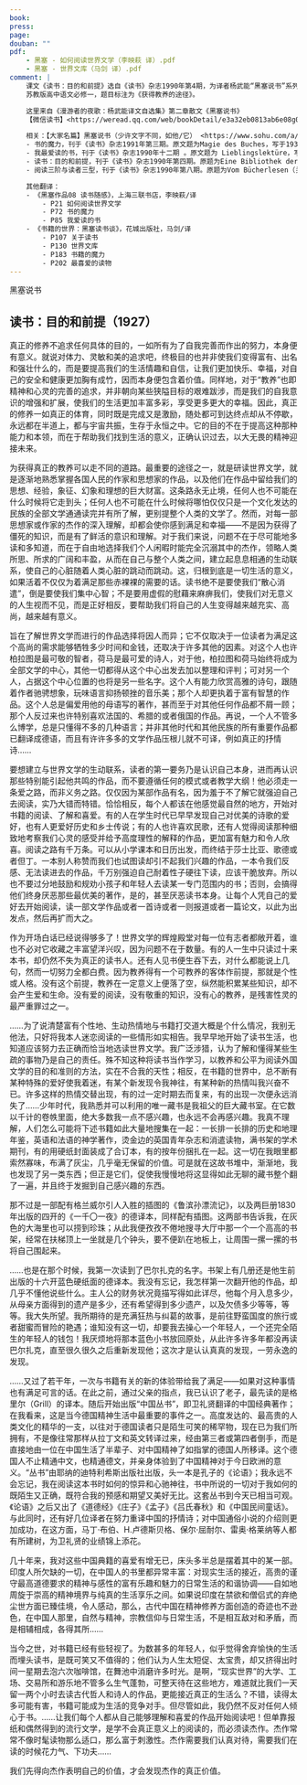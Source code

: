```yaml
---
book: 
press: 
page: 
douban: ""
pdf:
    - 黑塞 - 如何阅读世界文学（李映萩 译）.pdf
    - 黑塞 - 世界文库（马剑 译）.pdf
comment: |
    课文《读书：目的和前提》选自《读书》杂志1990年第4期，为译者杨武能“黑塞说书”系列的其中一篇。
    苏教版高中语文必修一，题目标注为《获得教养的途径》。

    这里来自《漫游者的夜歌：杨武能译文自选集》第二章散文《黑塞说书》
    【微信读书】<https://weread.qq.com/web/bookDetail/e3a32eb0813ab6e08g01940e>

    相关：【大家名篇】黑塞说书（少许文字不同，如他/它） <https://www.sohu.com/a/217112635_653345>
    - 书的魔力，刊于《读书》杂志1991年第三期。原文题为Magie des Buches，写于1930年秋。
    - 我最爱读的书，刊于《读书》杂志1990年十二期 。原文题为 Lieblingslektüre，写于1945年。
    - 读书：目的和前提，刊于《读书》杂志1990年第四期。原题为Eine Bibliothek der Weltliteratur（世界文库），发表于1927年；译者主要节译了开场白与结尾部分。
    - 阅读三阶与读者三型，刊于《读书》杂志1990年第八期。原题为Vom Bücherlesen（关于读书），写于1920年。

    其他翻译：
    - 《黑塞作品08 读书随感》，上海三联书店，李映萩/译
        - P21 如何阅读世界文学
        - P72 书的魔力
        - P85 我爱读的书
    - 《书籍的世界：黑塞读书谈》，花城出版社，马剑/译
        - P107 关于读书
        - P130 世界文库
        - P183 书籍的魔力
        - P202 最喜爱的读物
---
```


黑塞说书
<!-- 
## 书的魔力（1930）

在人类并非得自自然的赐予，而是由自身的精神创造出来的众多世界中，书籍的世界乃是最宏大的。一当幼儿在自己的小黑板上涂写下头几个字母，一当他进行阅读的最初尝试，他便迈出了进入这个人造的极其复杂的世界的第一步；可是，要想完全认识这个世界的法则和规章并运用自如，任何人虽穷其一生也不能够。没有语言，没有文字和书籍，便不存在历史，便不会有人类这个概念。如果谁企图以一个狭小的空间，以一幢房屋甚或仅仅一个房间包容人类精神的历史，并且将其据为己有，那他只有一个办法达到自己的目的，就是精心地挑选和阅读书籍……

对于世界上的所有民族，语言和文字都是神圣而富有魔力的东西；命名如同书写，原本都是巫术，都是精神对自然神秘地占有和驾驭。因此，无论在什么地方，书写的本领总是被尊崇为神的恩赐。在大多数民族，写字和读书都曾是只允许僧侣掌握的神圣的秘术。一个年轻人要是立志去学习这些了不起的本领，那可是一件非同一般的大事。它们不易学，也不容大众去学，要学会就必须潜心矢志，作出牺牲。以我们民主文明的眼光观之，精神在当时是某种较之今日更为稀罕，但是也更加高贵和神圣的东西；它处于神的保护之下，不是任何人都能得到。通向它的路充满艰辛，要得到它必须付出代价。我们很难想象，在处于教会和贵族控制下的文化形态中，在一个净是文盲的民族里面，通晓文字的奥秘意味着什么！意味着超乎寻常和拥有权威，意味着拥有法力和巫术，意味着拥有护符和魔杖。

这一切，看起来已经完全变了。今天，文字和精神的世界，看起来已经对每一个人敞开，岂止敞开，他甚至将被强拖进去，如果他存心逃避它的话。今天，能读会写看起来差不多只等于能呼吸或者充其量会骑马罢了。在今天，文字和书籍看起来已经被夺去了所有特别的价值、所有的魅力和魔力。不错，在教会内还存在“神圣的”启示录这个概念；但是，由于西方唯一还真正强有力的宗教组织即罗马天主教已不大在乎把《圣经》说成是俗人的读物了，事实上便不复存在所谓圣书，只有少数虔诚的犹太教徒和某些基督教新教徒仍然是例外。今天，这儿那儿可能仍执行着宣誓就职者必须手抚着《圣经》的规定，但它仅仅是昔日的熊熊烈火一点儿业已冷却的残烬死灰而已，也和誓词本身一样，对于今日的正常人已不具有任何约束之魔力。书籍不再是秘宝，看起来人人皆可得到。从民主和自由主义的立场观之，这是一个进步，是理所当然；但从另外一些立场看，也是精神的庸俗化和贬值。

我们不愿失去因取得了进步而感到的欣悦之情，我们愿为读和写已不再是某个集团或等级的特权而感到高兴：自从发明了活字印刷，书籍就变成了普遍和大量传播的实用品和奢侈品，巨大的印数使它们价格便宜，民众中纵使经济能力很差的人也有了得到该民族的最佳杰作（那些所谓经典作品）的可能。我们不想为书籍几乎已丧失尽昔日的崇高性质过分地悲哀，不想为它近来遭到电影和广播的排挤，甚至在广大民众眼中似乎也进一步失去了价值和吸引力而感到悲哀。我们还完全不必担心书籍将来会彻底消亡；恰恰相反：随着时间的推移，一定的娱乐需要和民众教育的需要越是能通过其他发明得到满足，书籍也会越来越多地恢复尊严和权威。因为就连最幼稚的陶醉于进步的人也很快会认识到，文字和书籍的作用是永恒的。事实将表明，文字记载和这些记载的代代相传，对于人类之有历史和一个持续久远的自我意识来说，不仅是重要的辅助手段，简直就是唯一的手段。

上面我讲了今天书籍“看起来”已经失去它的魔力，今天不会读书的文盲“看起来”已经很稀罕了。为什么讲“看起来”呢？难道那古老的魅力还存在什么地方？难道仍然有着神圣之书，魔鬼之书，种种富有魔力的书吗？难道“书的魔力”一说，还未完全过时和属于童话吗？

是的，正是这样。一如自然的法则不会改变和被“取消”，精神的法则也不容改变和“取消”。你尽可以消灭僧侣和星相家的集团，废除他们的种种特权。你尽可以把过去曾经是少数人秘密财宝的知识和文学作品，向大众开放，是的，甚至强制大众去认识它们。可是，所有这一切都是表面现象；实际上，自从路德翻译《圣经》和古腾堡[^1]发明活字印刷以来，精神世界丝毫未起变化。全部魔力仍然存在，精神仍然是一个等级森严的特权小集团的秘密，只不过这个集团已经失去了特定的名称罢了。几个世纪以来，文字和书籍在我们这儿已成为所有阶级的共同财富——就像在取消了按等级着装的清规戒律之后，时装已成为所有人的财富一样——只不过，创造时装的权利，现在和过去一样，仍然保留在少数人手里，而一位风姿绰约、趣味高雅的美女穿着即便完全相同的衣服，看上去也会与一个平庸的妇人不大相同。除此而外，精神领域在实现民主化之后，还发生了一个很有意思的和使人误入歧途的转移：精神的领导权从僧侣和学者的手中脱落出来，滑向了某个无法再固定和把握的地方，某个它既无须争取合法性也没权威可凭借的地方。因为那个似乎在起着领导作用的精神和知识阶层，那个制造着不同时期的公众舆论或者至少发布着每天的口号的阶层，它并不就是进行创造的阶层。

我们不想谈得太抽象。就从近代的精神史和书籍史中随便举个例子吧！设想有一位在1870年至1880年间博览群书的有教养的德国人，一位法官、一位医生、一位大学教授甚或一位爱读书的普通人什么的：他可能读了些什么呢？他对他那个时代和他的人民的精神创造有何了解？他与他那个时代的现实和未来发生了怎样的关系？他那个时代为批评界和公众舆论所肯定、所赞扬和认为值得一读的文学，今天又到哪儿去了呢？简直是一点影子也没留下。那时候，不分老幼贵贱，德国人耽读的差不多都是施皮尔哈根和马利特的作品，或者充其量是盖贝尔的优美诗篇——其印数是后来的任何抒情诗人未达到的——以及那位著名的“塞金根的号手”的诗作，它们比盖贝尔的诗更加普及和受欢迎。那时候，陀思妥耶夫斯基正在写自己的小说；在富裕和恣情享乐的德国，尼采还是个无名的和遭奚落的踽踽独行者。

例子举不胜举。显然，精神尽管看起来是民主化了，一个时代的精神财富看起来已属于该时代每一个学会了阅读的成员，可是，一切重要事情实际上仍然是秘密地和不为人知地在发生，仿佛地底下某个地方依旧存在着一个僧侣或阴谋集团，从无名的隐秘中操纵着人们的精神命运……

在更狭小和单纯得多的方面，我们同样每天都可观察到书籍那十分奇妙的命运，发现它时而具有极大的魅力，时而又将其隐藏起来。诗人们在鲜为人知或者根本不为人知的情况下生活和死去，而在他们死后，在他们死去常常是几十年之后，我们却看见他们的作品突然复活，突然大放异彩，好似时间不存在一样。我们惊讶地目睹，尼采生前为他的民族众口同声所否定，仅能对数十名智者完成他的使命，可在他谢世已经几十年后，却突然成了一个受宠爱的作者，作品印多少也满足不了需要。还有荷尔德林的诗，也在问世的一百年后突然风靡了一代新的大学生。还有古老的中国智慧，还有那位老子，也在数千年后突然被战后的欧洲所发现，所曲译，所曲解，似乎像美洲冒险小说或者狐步舞一般流行开来，然而在我们现实的精神创造层却产生着极大的影响和作用。

每一年，我们都看见成千上万的儿童走进学校，开始学写字母，拼读音节。我们总发现多数儿童很快就把会阅读当成自然而无足轻重的事，只有少数儿童才年复一年，十年又十年地对学校给予自己的这把金钥匙感到惊讶和痴迷，并不断加以使用。他们为新学会的字母而骄傲，继而又克服困难，读懂一句诗或一句格言，又读懂第一则故事，第一篇童话。当多数缺少天赋的人将自己的阅读能力很快就只用来读报上的新闻或商业版时，少数人仍然为字母和文字的特殊魅力所疯魔（因为它们古时候都曾经是富有魔力的符箓和咒语）。这少数人就将成为读书家。他们儿时便在课本里发现了诗和故事，例如克劳迪乌斯的一首诗或者赫贝尔和豪夫的一篇小说什么的，但在学会阅读技巧之后并不背弃它们，而是继续深入书的世界，一步一步地去发现这个世界是何等广大、恢宏，何等气象万千和令人幸福神往！最初，他们把这个世界当成一个小小的美丽幼儿园，园内有种着郁金香的花坛和金鱼池；后来，幼儿园变成了城里的大公园，变成了城市和国家，变成了一个洲乃至全世界，变成了天上的乐园和地上的象牙海岸，永远以新的魅力吸引着他们，永远放射着异彩。昨天的花园、公园或原始密林，今天或明天将变为一座庙堂，一座有着无数的殿宇和院落的庙堂；一切民族和时代的精神都聚集其中，都等待着新的召唤和复苏，都时刻准备着将它那万千声音和形式掩盖下的同一性体验。对于每一位真正的阅读者来说，这无尽的书籍世界都会是不同的样子，每一个人还将在其中寻觅并且体验到他自己。这个从童话和印第安人故事出发，继续摸索着走向莎士比亚和但丁；那个从课本里第一篇描写星空的短文开始，走向开普勒或者爱因斯坦……通过原始密林的路有成千上万条，要达到的目的也有成千上万个，可没有一个是最后的终点；这个眼前的终点后面，又将展现出一片片新的广阔的原野……

这儿还根本未考虑世界上的书籍在不断地增多！不，每一个真正的读书家都能将现有的宝藏再研究苦读几十年和几百年，并为之欣悦无已，即使世界上不再增加任何一本书。我们每学会一种新的语言，都会增长新的体验——而世界上的语言何其多啊！……可就算一个读者不再学任何新的语言，甚至不再去接触他以前不知道的作品，他仍然可以将他的阅读无休止地进行下去，使之更精、更深。每一位思想家的每一部著作，每一位诗人的每一个诗篇，过一些年都会对读者呈现出新的、变化了的面貌，都将得到新的理解，在他心中唤起新的共鸣。我年轻时初次读歌德的《亲和力》只是似懂非懂，现在我大约第五次重读它了，它完全成了另一本书！这类经验的神秘和伟大之处在于：我们越是懂得精细、深入和举一反三地阅读，就越能看出每一个思想和每一部作品的独特性、个性和局限性，看出它全部的美和魅力正是基于这种独特性和个性——与此同时，我们却相信自己越来越清楚地看到，世界各民族的成千上万种声音都追求同一个目标，都以不同的名称呼唤着同一些神灵，怀着同一些梦想，忍受着同样的痛苦。在数千年来无计其数的语言和书籍交织成的斑斓锦缎中，在一些个突然彻悟的瞬间，真正的读者会看见一个极其崇高的超现实的幻象，看见那由千百种矛盾的表情神奇地统一起来的人类的容颜。

[^1]: 古滕堡（Johannes Gutenberg，1398-1468），在德国和欧洲第一个发明活字印刷的人。

-->

<!-- 
## 我最爱读的书（1945）

人们已无数次地向我提出这个问题：“您最爱读什么书？”

对于一个爱好世界文学的人来说，这个问题颇难回答。我一生读过数万种书，有的读过不止一遍，有的读的遍数更多。我原则上反对将某些文学、流派或者作家排除于我的藏书之外，排除于我的关注或者讲我的兴趣之外。然而尽管如此，这个问题提得还是有理，在一定程度也是可以回答的。一个人可以样样都吃，从黑面包到狍子肉，从胡萝卜到鳟鱼，统统来者不拒，但是仍不妨有三四种特别心爱的佳肴或食物。而一位音乐爱好者，他心里想的可能经常是巴赫、亨德尔和格鲁克，可并不因此就要完全漠视舒伯特或斯特拉文斯基。至于我，认真想想，在任何一个民族的文学中都会碰见一些更亲近和更喜爱的领域、时代及风格：例如，在希腊文学中，我就较亲近荷马而疏远悲剧作家，较亲近赫罗多特而疏远图齐迪德斯。同样，我必须承认，我与所有风格悲壮的作家都不十分投机，都有些难以亲近；我在内心深处不喜欢他们，对他们的敬意总带有几分勉强，不管他们是但丁或是黑勃尔，是席勒或是斯特凡·乔治。

我一生中最常探访、了解大概也最深的世界文学的领域，是那个今天看来似乎已经无限遥远的，是的，甚至已经成为传说的德国——1750年和1850年之间的德国；而歌德，就是这个德国的文学的中心和顶峰。在这个德国，我既不必担心会有的失望，也不存在发现什么轰动事件的奢望。每一次去最古老的和最遥远的世界漫游之后，我总要回到这个德国，回到那些诗人、书信作者和传记作家身边；他们全都是高尚的人道主义者，又几乎全带着大地的气息，民众的气息。特别令我感到亲切的自然是那样一些书：书中有我十分熟悉的风景、民俗和语言，有我从孩提时代起就习以为故乡的一切；在读这样的书时，我享受到了那种对最微妙的细节、最隐讳的暗示、最轻柔的韵味都能心领神会的特殊幸福。每当读完一本这样的书不得不再拿起其他书，例如再拿起一部译著或者一部缺少有机的、真正的、鲜活的语言和音乐的作品，我都会浑身一震，心里颇不是滋味。能令我产生上述幸福感的自然是德语，特别是西南方的、阿雷曼尼和施瓦本地区的德语。这儿我只需要提一提默里克或者赫贝尔；不过那个幸运的时代的几乎所有德国作家和瑞士作家，从青年歌德到施迪夫特，从《亨利希·施蒂林的青年时代》到伊美尔曼和窦洛斯特——许尔斯霍夫，他们的作品全都令我心花怒放，而今日这些美妙的杰作的绝大多数仅仅还为数可怜地存在于一些公私藏书中，在我看正是我们这个可怕的时代最丑恶和最触目惊心的病征之一。

然而，血统、故土、母语并非一切，在文学同样如此；超越这一切之上还有人类。常常既令我感到惊讶又令我感到幸福的是，在最遥远和最陌生之处也能发现故乡，对那些似乎最隐秘和最难接近的东西也能产生热爱，并与之变得亲密起来。这种情况，在我的前半生可以印度的精神文化，随后又可以中国的精神文化为证。我之走向印度人，至少还有路可循，还有种种先天的原因：我的父母和外祖父都到过印度，学会了印度的多种语言，多少受过印度精神的熏陶。可是，我在满了三十岁以后，还压根儿不曾料到，世界上还有着一种如此美妙的中国文学，还存在一种极富特性的中国人生观和人道精神，它们不仅为我所喜爱和珍视，甚而至于变成了我的一个精神归宿和第二故乡。早先，除去吕凯特移译的《诗经》，我对中国文学一无所知；可后来，未曾料到的事情就发生了，通过卫礼贤（Richard Wilhelm）和其他一些人的翻译，我认识了一些东西，没有这些东西，我真不知该怎样活下去：那就是智与善的中国道家的理想。我对中文一字不识，也从未到过中国，却有幸在两千五百年前的中国经典中找到了自己的种种预感的证识，找到了一种精神气氛和故乡，一种我只是从自己的出生和语言所造就的世界里才获得过的感觉。这些通过杰出的庄子之口，通过列子和孟轲之口讲述出来的中国贤者和智者，他们与上述那些风格悲壮的作家恰恰相反；他们惊人地朴素，既接近民众又接近日常生活，无拘无束，隐逸出世，快乐知足；他们的表达方式永远叫人感到惊讶和欣喜。孔夫子是老子伟大的对立面，是一位礼制家和道德家，是一位立法者和卫道士，是中国古代贤哲中唯一有着几分威仪的一位；但是，在某个场合他仍被说成“是知其不可为而为之者”！由此而表现出了一种从容，一种幽默，一种质朴恬淡，在其他任何文学中我再找不出类似的例子。我现在经常想起他的这句话以及其他的一些语录，也包括在我观察世界形势和聆听某些近几年或几十年意欲统治世界，完善世界的人物的言论的时候。这些人行动有如伟人孔子，但在他们的行动背后却缺少“不可为”的自知。

还有日本人我也不该忘记，尽管他们占据我的心思、给我的精神营养远远不如中国人那么多。今天日本和德国一样在人们的心目中都只是个好战的国家。岂知几百年来，在那儿也一直存在着某种既雄伟又睿智、既空灵又坚定甚至还俗入世的精神，那就是禅。禅起源于印度的和中国的佛教，可到了日本才绽开出无比绚丽的花朵。我视禅为任何民族所能争取到的最宝贵财富之一，为一种堪与佛陀和老子媲美的实战和智慧。过了相当时间以后，日本的抒情诗也令我十分倾倒，特别是因为它那对于极度的简约和短小的追求。一个人在读过日本诗之后不可马上读现代德语诗，否则我们的诗就会显得臃肿，笨拙，无可救药。日本诗人发明了十七字俳句之类的奇妙诗体；他们时刻牢记，艺术不会来自轻松，而是相反。曾经有位日本诗人写了一首只有两行的诗，道：大雪盖疏林，梅开再三枝。他将此诗交给一位行家品评，人家却告诉他，“一枝梅花足矣！”诗人认识到人家完全正确，而自己离真正的简约还何其远矣，于是接受了友好的劝告，改成功的诗直到今天还不曾被人忘记。

不时地有人把我们这个小小的国家现在生产了过多的书籍当作笑话。[^2]这种人哪里知道，我要是年轻力壮一点，今天就不会干其他任何事情，而将致力于书籍的编辑和出版工作。对于这种延续精神生命的工作，我们既不能坐等到参战国也许再恢复元气之日，也不能像赶繁荣时期的浪头似的草率为之。世界文学正遭受着危害；而那些匆忙地粗制滥造的新版本，危害之烈与大战及其后果差不多。

[^2]: 其时黑塞生活在瑞士，已入瑞士国籍。

-->

## 读书：目的和前提（1927）

真正的修养不追求任何具体的目的，一如所有为了自我完善而作出的努力，本身便有意义。就说对体力、灵敏和美的追求吧，终极目的也并非使我们变得富有、出名和强壮什么的，而是要提高我们的生活情趣和自信，让我们更加快乐、幸福，对自己的安全和健康更加胸有成竹，因而本身便包含着价值。同样地，对于“教养”也即精神和心灵的完善的追求，并非朝向某些狭隘目标的艰难跋涉，而是我们的自我意识的增强和扩展，使我们的生活更加丰富多彩，享受更多更大的幸福。因此，真正的修养一如真正的体育，同时既是完成又是激励，随处都可到达终点却从不停歇，永远都在半道上，都与宇宙共振，生存于永恒之中。它的目的不在于提高这种那种能力和本领，而在于帮助我们找到生活的意义，正确认识过去，以大无畏的精神迎接未来。

为获得真正的教养可以走不同的道路。最重要的途径之一，就是研读世界文学，就是逐渐地熟悉掌握各国人民的作家和思想家的作品，以及他们在作品中留给我们的思想、经验，象征、幻象和理想的巨大财富。这条路永无止境，任何人也不可能在什么时候将它走到头；任何人也不可能在什么时候将哪怕仅仅只是一个文化发达的民族的全部文学通通读完并有所了解，更别提整个人类的文学了。然而，对每一部思想家或作家的杰作的深入理解，却都会使你感到满足和幸福——不是因为获得了僵死的知识，而是有了鲜活的意识和理解。对于我们来说，问题不在于尽可能地多读和多知道，而在于自由地选择我们个人闲暇时能完全沉溺其中的杰作，领略人类所思、所求的广阔和丰盈，从而在自己与整个人类之间，建立起息息相通的生动联系，使自己的心脏随着人类心脏的跳动而跳动。这，归根到底是一切生活的意义，如果活着不仅仅为着满足那些赤裸裸的需要的话。读书绝不是要使我们“散心消遣”，倒是要使我们集中心智；不是要用虚假的慰藉来麻痹我们，使我们对无意义的人生视而不见，而是正好相反，要帮助我们将自己的人生变得越来越充实、高尚，越来越有意义。

旨在了解世界文学而进行的作品选择将因人而异；它不仅取决于一位读者为满足这个高尚的需求能够牺牲多少时间和金钱，还取决于许多其他的因素。对这个人也许柏拉图是最可敬的智者，荷马是最可爱的诗人，对于他，柏拉图和荷马始终将成为全部文学的中心，其他一切都得从这个中心出发去加以整理和评判；可对另一个人，占据这个中心位置的也将是另一些名字。这个人有能力欣赏高雅的诗句，跟随着作者驰骋想象，玩味语言抑扬顿挫的音乐美；那个人却更执着于富有智慧的作品。这个人总是偏爱用他的母语写的著作，甚而至于对其他任何作品都不屑一顾；那个人反过来也许特别喜欢法国的、希腊的或者俄国的作品。再说，一个人不管多么博学，总是只懂得不多的几种语言；并非其他时代和其他民族的所有重要作品都已翻译成德语，而且有许许多多的文学作品压根儿就不可译，例如真正的抒情诗……

要想建立与世界文学的生动联系，读者的第一要务乃是认识自己本身，进而再认识那些特别能引起他共鸣的作品，而不要遵循任何的模式或者教学大纲！他必须走一条爱之路，而非义务之路。仅仅因为某部作品有名，因为羞于不了解它就强迫自己去阅读，实乃大错而特错。恰恰相反，每个人都该在他感觉最自然的地方，开始对书籍的阅读、了解和喜爱。有的人在学生时代已早早发现自己对优美的诗歌的爱好，也有人更爱好历史和乡士传说；有的人也许喜欢民歌，还有人觉得阅读那种细致地考察我们心灵的感受并给予高度理性的解释的作品，更加富有魅力和令人欣喜。阅读之路有千万条。可以从小学课本和日历出发，而终结于莎士比亚、歌德或者但丁。一本别人称赞而我们也试图读却引不起我们兴趣的作品，一本令我们反感、无法读进去的作品，千万别强迫自己耐着性子硬往下读，应该干脆放弃。所以也不要过分地鼓励和规劝小孩子和年轻人去读某一专门范围内的书；否则，会搞得他们终身厌恶那些最优美的著作，是的，甚至厌恶读书本身。让每个人凭自己的爱好去开始阅读，读一部文学作品或者一首诗或者一则报道或者一篇论文，以此为出发点，然后再扩而大之。

作为开场白话已经说得够多了！世界文学的辉煌殿堂对每一位有志者都敞开着，谁也不必对它收藏之丰富望洋兴叹，因为问题不在于数量。有的人一生中只读过十来本书，却仍然不失为真正的读书人。还有人见书便生吞下去，对什么都能说上几句，然而一切努力全都白费。因为教养得有一个可教养的客体作前提，那就是个性或人格。没有这个前提，教养在一定意义上便落了空，纵然能积累某些知识，却不会产生爱和生命。没有爱的阅读，没有敬重的知识，没有心的教养，是残害性灵的最严重罪过之一。

……为了说清楚富有个性地、生动热情地与书籍打交道大概是个什么情况，我别无他法，只好将我本人迷恋阅读的一些情形如实相告。我早早地开始了读书生活，也知道应该努力去正确而恰当地选读世界文学。我广泛涉猎，认为了解和懂得某些生疏的事物乃是自己的责任。殊不知这种将读书当作学习，以教养和公平为阅读外国文学的目的和准则的方法，实在不合我的天性；相反，在书籍的世界中，总不断有某种特殊的爱好使我着迷，有某个新发现令我神往，有某种新的热情叫我兴奋不已。许多这样的热情交替出现，有的过一定时期去而复来，有的出现一次便永远消失了……少年时代，我熟悉并可以利用的唯一藏书是我祖父的巨大藏书室。在它数以千计的卷帙里面，绝大多数我一点不感兴趣，也永远不会再感兴趣。我真不理解，人们怎么可能将下述书籍如此大量地搜集在一起：一长排一长排的历史和地理年鉴，英语和法语的神学著作，烫金边的英国青年杂志和消遣读物，满书架的学术期刊，有的用硬纸封面装成了合订本，有的按年份捆扎在一起。这一切在我眼里都索然寡味，布满了灰尘，几乎毫无保留的价值。可是就在这故书堆中，渐渐地，我也发现了另一类东西；但正是它们，促使我慢慢地将这显得如此无聊的藏书整个翻了一遍，并且终于发掘到自己感兴趣的东西。

那不过是一部配有格兰威尔引人入胜的插图的《鲁滨孙漂流记》，以及两巨册1830年出版的四开的《一千〇一夜》的德译本，同样配有插图。这两部书告诉我，在灰色的大海里也可以捞到珍珠；从此我便孜孜不倦地搜寻大厅中那一个一个高高的书架，经常在扶梯顶上一坐就是几个钟头，要不便趴在地板上，让周围一摞一摞的书将自己围起来。

……也是在那个时候，我第一次读到了巴尔扎克的名字。书架上有几册还是他生前出版的十六开蓝色硬纸面的德译本。我没有忘记，我怎样第一次翻开他的作品，却几乎不懂他说些什么。主人公的财务状况竟描写得如此详尽，他每个月入息多少，从母亲方面得到的遗产是多少，还有希望得到多少遗产，以及欠债多少等等，等等。我大失所望。我所期待的是充满狂热与纠葛的故事，是前往野蛮国度的旅行或者甜蜜而冒险的艳遇；谁知没有这一切，却要我去操心一个年轻人，一个还完全陌生的年轻人的钱包！我厌烦地将那本蓝色小书放回原处，从此许多许多年都没再读巴尔扎克，直至很久很久之后重新发现他；这次才是认认真真的发现，一劳永逸的发现。

……又过了若干年，一次与书籍有关的新的体验带给我了满足——如果对这种事情也有满足可言的话。在此之前，通过父亲的指点，我已认识了老子，最先读的是格里尔（Grill）的译本。随后开始出版“中国丛书”，即卫礼贤翻译的中国经典著作；在我看来，这是当今德国精神生活中最重要的事件之一。高度发达的、最高贵的人类文化的精华的一支，以往对于德国读者只是陌生可笑的稀罕物，现在已为我们所拥有，不是像往常那样从拉丁文和英文转译过来，经由第三者或第四者倒手，而是直接地由一位在中国生活了半辈子、对中国精神了如指掌的德国人所移译。这个德国人不止精通中文，也精通德文，并亲身体验到了中国精神对于今日欧洲的意义。“丛书”由耶纳的迪特利希斯出版社出版，头一本是孔子的《论语》；我永远不会忘记，我在阅读这本书时如何的惊异和心驰神往，书中所说的一切对于我如何的既陌生又正确，既符合我的预感和期望又美好无比。这套丛书到今天已相当可观。《论语》之后又出了《道德经》《庄子》《孟子》《吕氏春秋》和《中国民间童话》。与此同时，还有好几位译者在努力重译中国的抒情诗；对中国通俗小说的介绍则更加成功，在这方面，马丁·布伯、H.卢德斯贝格、保尔·屈耐尔、雷奥·格莱纳等人都有所建树，为卫礼贤的业绩锦上添花。

几十年来，我对这些中国典籍的喜爱有增无已，床头多半总是摆着其中的某一部。印度人所欠缺的一切，在中国人的书里都异常丰富：对现实生活的接近，高贵的谨守最高道德要求的精神与感性的富有乐趣和魅力的日常生活的和谐协调——自如地周旋于崇高的精神境界与纯真的生活享乐之间。如果说印度在禁欲和僧侣式的弃绝尘世方面已臻佳境，令人感动，那么，古代中国在精神修养方面创造的奇迹也不逊色，在中国人那里，自然与精神，宗教信仰与日常生活，不是相互敌对和矛盾，而是相辅相成，各得其所……

当今之世，对书籍已经有些轻视了。为数甚多的年轻人，似乎觉得舍弃愉快的生活而埋头读书，是既可笑又不值得的；他们认为人生太短促、太宝贵，却又挤得出时间一星期去泡六次咖啡馆，在舞池中消磨许多时光。是啊，“现实世界”的大学、工场、交易所和游乐地不管多么生气蓬勃，可整天待在这些地方，难道就比我们一天留一两个小时去读古代哲人和诗人的作品，更能接近真正的生活么？不错，读得太多可能有害，书籍可能成为生活的竞争对手。但尽管如此，我仍然不反对任何人倾心于书。……让我们每个人都从自己能够理解和喜爱的作品开始阅读吧！但单靠报纸和偶然得到的流行文学，是学不会真正意义上的阅读的，而必须读杰作。杰作常常不像时髦读物那么适口，那么富于刺激性。杰作需要我们认真对待，需要我们在读的时候花力气、下功夫……

我们先得向杰作表明自己的价值，才会发现杰作的真正价值。

<!-- 
## 阅读三阶与读者三型曲（1920）[^3]

确立类型，并按类型区分人类，是我们一种天生的精神需要。从提奥弗拉斯特的“性格论”[^4]，到我们祖父一代的四种气质说，直至当代最时髦的心理学[^5]，统统是这一需要的表现。甚至每一个人也在无意识地对周围的人进行区分，其依据就是他儿时觉得重要的各种性格类型。这种区分不论出于纯粹的个人经验，还是力图建立一种科学的类型说，都同样十分富有启发性——现在不妨从另一个角度剖视我们的经验王国，从而发现每一个人身上都有着每一种类型的某些性格，不同的性格和气质都可能交替地出现在单独一个人身上，这样做该也非常有益吧。

下边我就要谈谈阅读者的三种类型，或者更确切地说三个阶段。可我的意思并非读书界就分这么三个类型，这个读者只属于这种，另一个读者只属于那种。我相反倒认为，我们每一个人有时候属于这种类型，有时候又属于那种类型。

首先是那种单纯的读者。我们每个人有时便单纯地（naiv）读书。这样的读者拿起书就像吃东西的人拿起食物一样，他仅仅是一个吸取者，他尽量地吃，充分地吸取，不管他是个读印第安人故事的小男孩，还是一位念伯爵夫人罗曼史的年青女仆，还是一位啃叔本华哲学著作的大学生。这种读者与书的关系不是人与人的关系，而是马与马槽的关系，或者也可以讲马与马车夫的关系：书引导方向，读书的人只管跟着前进。书的具体内容被客观地收取了，被承认为现实。然而不仅仅是具体的内容！也有一些教养程度很高的甚至老有经验的读者尤其是某些爱读文学作品的人，他们也不折不扣地属于这种单纯的读者一类。他们尽管并不只对具体的内容感兴趣，举例说并不仅仅依据其中出现的死亡或者结婚的次数多寡，来判定一部小说的优劣；但是，他们却完全客观地对待作者本人，对待书里所包含的审美内容。他们分享着作者的种种激情，用心地体会他处世的态度，透彻地理解作者的所有富于独创性的解释。艺术、语言、作者的修养以及思想精神之于这类高雅的读者，一如具体题材、环境、情节之于那些头脑简单的读者——他们都视这些东西为某种客观之物，都视它们为一部作品最后的和最高的价值……

就其与书的关系而言，这种单纯的读者压根儿并非人，并非他自己。他仅仅根据故事的紧张、惊险和香艳的程度，仅仅根据场面是辉煌灿烂或是黯淡寒碜，来判定一部小说的价值，要不然就用归根到底已然成为老套的审美尺度，去判定作者的成就得失。他只顾收取，不管其他。书之存在，似乎就为给人专心致志地阅读，就为让他就内容或形式做一番品评，恰如面包是为给人吃，床铺是让人睡觉而存在。

正如对世间的任何事物，对书籍也同样可以采取一种完全不同的态度。人应当顺乎自然本性，而不是按照教养的要求行事，他就变成了孩子，马上开始玩世不恭：面包变成了一座山，他可以在山里凿一条隧道；床既可以是个洞穴，也可以是座花园，还可以是一片雪原。第二种类型的读者便有点这样的孩子气和玩耍天才。这种读者既不把书的题材，也不把书的形式，视为它唯一的和最重要的价值。他们像孩子一样也了解，每一事物都可以有十种乃至百种的意义和用途。比如说，他们就可以观察一位诗人或者一位哲学家，看他如何吃力地说服自己和读者相信他对事物的解释和评价，对之莞尔一笑，因为他们发现那诗人的貌似随心所欲和挥酒自如，只不过是迫不得已和消极对付而已。这种读者甚至了解那些文学教授和批评家多半还茫然无知的东西，比如根本就不存在什么题材和形式的自由选择等等。当文史学家宣称：席勒于公元多少多少年选定了某个题材，决心以抑扬格五步诗体写出来——这时候我们的读者就明白，既无题材也无抑扬格诗体任诗人自由选择；他所看见的不是诗人手中掌握着题材，而是诗人处于题材的逼迫之中，并为自己的发现沾沾自喜。在这种态度面前，所谓的审美价值几乎全部垮了。正是类似的叛道离经和捉摸不定，可能包含着最大的魅力和价值。须知，这类读者追随着作家不像马跟着马车夫，倒像猎手在追踪兽迹。对诗人所谓的自由的背后突然一瞥，对诗人无可奈何的窘境的一瞥，能比高超的写作技巧和精湛的语言艺术的全部魅力，更多地令他们神往欣喜。

在这条路上再跨最后一个台阶，我们便找到第三种也即最后一种类型的读者。重申一下，我们任何人都不必总是属于这三种类型中的某一种，而可以今天处于第二阶段，明天处于第三阶段，后天又属于第一阶段。现在就讲第三类或者第三阶段的读者。他们看上去恰恰是通常所谓的“好”读者的反面。也就是说，这类读者极富个性，他就是他自己，因此面对着他的书完全保持了自由。他们既不想追求教养，也不想获取消遣；他们之用书无异于使用世界上的任何东西；书在他们只是出发点和启迪。至于读的是什么，对于他们归根到底无所谓。他们读一位哲学家的著作，并不是为了信仰他，接受他的学说，也不是为了反对他，批驳他。他们读一位诗人的作品，并不为了让他给他们解释世界。他们自行作出解释。不妨认为，他们是完全彻底的孩子。他们玩弄一切；而从一定的意义上讲，没有什么态度比这玩弄一切更有益和更有用了。在一本书里，这类读者只要发现一个精彩的警句，发现一点智慧或者一条真理，就会首先试着将它翻转过来。他们早已知道，每一条真理的反面也同样是真理。他们早已知道，每一个精神的立足点只是一极，对它来说还存在同样很好的另一极。说他们是些孩子，因为他们高度重视联想，因为他们还知道另一些东西。这类读者或者更正确地讲我们每一个人只要跨入了这个阶段，便可以想读什么就读什么，一部小说也好，一册语法也好，一张行车时刻表也好，一页印件的样张也好。这时候，我们的幻想和联想力处于高度亢奋的状态，压根儿不再读印在面前的纸上的内容，而是畅游在从读的东西里向我们奔涌而来的激励启迪和奇思异想的洪流中。它们可以来自一篇文章，甚至也可以仅仅来自一些文字的图像。报上的一则广告会变成一篇神圣的“启示录”。一个完全无足轻重的词儿，在我们反复玩味它，把它的字母像七巧板似的折折拼拼时，就可能产生出最令人惊喜和赞叹的思想来。在这种状态下，你可能从小红帽的童话读出宇宙起源说或者哲学的奥义，或者嗅到一部情爱小说的香艳气息。就连在读雪茄盒子上的“Colorado maduro”这个西班牙语商标，在玩味这两个词，玩味它们的字母和它们的音调时，你也可以神游于知识、回忆和思想的广阔无垠的国度。

然而——有人现在会打断我——这还算阅读吗？一个读歌德的作品全不关心歌德的意图和想法的人，一个将他的一页作品视同一则广告或者只是一堆偶然凑合起来的字母的人，还算是读者吗？你所谓的第三类和最后一类读者，不就是最低级、最幼稚和最野蛮的一类吗？对于这样的读者，哪儿还有荷尔德林音韵的铿锵，列瑙情感的激越，司汤达意志的坚毅，莎士比亚胸襟的博大？！

问得有理。第三阶段的读者，确实不再是读者。谁要总是处在这个阶段，他很快就会根本不再读书；因为地毯编织的图案也罢，围墙砖石的排列也罢，对于他已具有和一页印刷精美的书完全相等的价值。一张字母表，将成为他唯一的一本书。

是啊，这第三阶段的读者，根本不再是读者……谁总是处于这个阶段，他就不会再读任何东西。然而呢，也没谁会总是处在这个阶段。而反过来，谁要是根本没经历过这个阶段，他就只是个差劲儿的读者，不成熟的读者。他全然不知，世间所有的诗和所有的哲学，也存在于我们自己的心中；即便是最伟大的诗人，他所汲取灵感的源泉也与我们每个人本质里固有的源泉，没有什么两样。一生中哪怕仅仅去经历这第三阶段——这不再阅读的阶段一天乃至一个小时吧！在这之后——返回是多么容易啊！——你就将成为所有书籍的更好的阅读者，更好的聆听者和阐释者。去经历路边的石头对于你有着与歌德和托尔斯泰同等意义的这个阶段吧，哪怕仅仅一次！在这之后，你从歌德、托尔斯泰和所有作家的作品中，都会发现比以前多得无法相比的价值，都会摄取到多得多的汁和蜜，都会体察出对人生和你自己多得多的肯定和承认。须知，歌德的作品并非歌德，陀思妥耶夫斯基的书籍并非陀思妥耶夫斯基。它们仅仅是他的尝试，仅仅是他毫无把握而从未达到目的尝试，那就是摄取这个他处于中心的纷繁复杂、多义多解的世界的形象。

你也试着记下你在散步时产生的一系列思想吧，哪怕仅仅一次！或者试着把你昨晚做的那个简单的梦写下来，这似乎容易一些…可是不等你将它写完，它已成为一本书，或者两本乃至十本。因为梦是一个洞。通过这个洞，你可以窥见自己的心灵；而你的心灵中藏着的，乃是整个世界，不多也不少，就是你从出生至今日所经历的那个世界，从荷马到亨利希·曼，从日本到直布罗陀海峡，从天狼星到地球，从小红帽到伯格森。——你这个想将自己的梦写下来的企图与梦所包容的世界的关系，就恰似一个作家的作品与他希望述说的思想的关系。

对歌德的《浮士德》第二部，近百年来专家和爱好者解释来又解释去，找到了无数最精辟和最愚蠢的、最深刻和最平庸的解释。可以讲，每一部真正的文学作品，都在表面底下深深地潜藏着这种无名的多义性，这种近代心理学所谓“象征的超限定性”。你要是连仅仅一次也不曾认识到这种多义性，认识到它的无穷丰富和难以尽述，那你在任何诗人和思想家面前都会显得狭隘浅薄，都会视一个小小的局部为整体去相信那些几乎连表面肤浅都说不上的所谓阐释。

通常，阅读者总是在上述的三个阶段间游游荡荡，变来变去。这种情况，自不待言，是每一个人在任何的领域里都可能发生的。在读建筑学、美术、动物学和历史著作时，你也可能同样经历这三个阶段及其包含着的无数过渡性小阶段。无论读哪个领域的书，到了第三阶段你便纯粹是你自己，便丧失了读者的性质，便使文学、艺术、世界历史一概化为了乌有。然而，你要是对这个阶段全然不知道，那你不管读任何书籍，科学也好，艺术也好，都只能是小和尚念经罢了。

[^3]: 原题名为《关于读书》（Vom Bucherlesen），作于1920年。摘译自Suhrkamp出版社《黑塞全集》第11卷。
[^4]: 狄奥弗拉斯图（前372一前287），古希腊哲学家，与亚里士多德同为植物学和植物地理学的创始者。除哲学著作外，他的《伦理性格论》也影响深远。——译注
[^5]: 指现代心理学中以荣格等为代表类型说。——译注

-->
